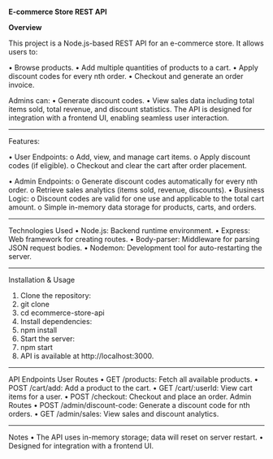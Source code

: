 **E-commerce Store REST API**

**Overview**

This project is a Node.js-based REST API for an e-commerce store. It allows users to:

•	Browse products.
•	Add multiple quantities of products to a cart.
•	Apply discount codes for every nth order.
•	Checkout and generate an order invoice.

Admins can:
•	Generate discount codes.
•	View sales data including total items sold, total revenue, and discount statistics.
The API is designed for integration with a frontend UI, enabling seamless user interaction.
________________________________________
Features:

•	User Endpoints: 
o	Add, view, and manage cart items.
o	Apply discount codes (if eligible).
o	Checkout and clear the cart after order placement.

•	Admin Endpoints: 
o	Generate discount codes automatically for every nth order.
o	Retrieve sales analytics (items sold, revenue, discounts).
•	Business Logic: 
o	Discount codes are valid for one use and applicable to the total cart amount.
o	Simple in-memory data storage for products, carts, and orders.
________________________________________
Technologies Used
•	Node.js: Backend runtime environment.
•	Express: Web framework for creating routes.
•	Body-parser: Middleware for parsing JSON request bodies.
•	Nodemon: Development tool for auto-restarting the server.
________________________________________

Installation & Usage
1.	Clone the repository: 
2.	git clone <repository-url>
3.	cd ecommerce-store-api
4.	Install dependencies: 
5.	npm install
6.	Start the server: 
7.	npm start
8.	API is available at http://localhost:3000.
________________________________________
API Endpoints
User Routes
•	GET /products: Fetch all available products.
•	POST /cart/add: Add a product to the cart.
•	GET /cart/:userId: View cart items for a user.
•	POST /checkout: Checkout and place an order.
Admin Routes
•	POST /admin/discount-code: Generate a discount code for nth orders.
•	GET /admin/sales: View sales and discount analytics.
________________________________________
Notes
•	The API uses in-memory storage; data will reset on server restart.
•	Designed for integration with a frontend UI.
